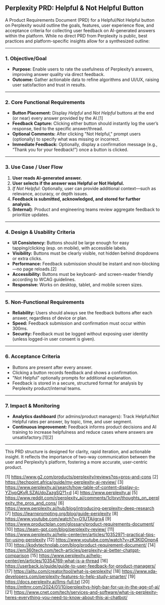 ## Perplexity PRD: Helpful & Not Helpful Button

A Product Requirements Document (PRD) for a Helpful/Not Helpful button on Perplexity would outline the goals, features, user experience flow, and acceptance criteria for collecting user feedback on AI-generated answers within the platform. While no direct PRD from Perplexity is public, best practices and platform-specific insights allow for a synthesized outline:

***

### 1. **Objective/Goal**
- **Purpose:** Enable users to rate the usefulness of Perplexity’s answers, improving answer quality via direct feedback.
- **Outcome:** Gather actionable data to refine algorithms and UI/UX, raising user satisfaction and trust in results.

***

### 2. **Core Functional Requirements**
- **Button Placement:** Display *Helpful* and *Not Helpful* buttons at the end (or near) every answer provided by the AI.[1]
- **Feedback Capture:** Clicking either button should instantly log the user’s response, tied to the specific answer/thread.
- **Optional Comments:** After clicking "Not Helpful," prompt users (optionally) to specify what was missing or incorrect.
- **Immediate Feedback:** Optionally, display a confirmation message (e.g., “Thank you for your feedback!”) once a button is clicked.

***

### 3. **Use Case / User Flow**
1. **User reads AI-generated answer.**
2. **User selects if the answer was Helpful or Not Helpful.**
3. *If Not Helpful*: Optionally, user can provide additional context—such as relevance, accuracy, or depth issues.
4. **Feedback is submitted, acknowledged, and stored for further analysis.**
5. **(Internal)**: Product and engineering teams review aggregate feedback to prioritize updates.

***

### 4. **Design & Usability Criteria**
- **UI Consistency:** Buttons should be large enough for easy tapping/clicking (esp. on mobile), with accessible labels.
- **Visibility:** Buttons must be clearly visible, not hidden behind dropdowns or extra clicks.
- **Performance:** Feedback submission should be instant and non-blocking—no page reloads.[2]
- **Accessibility:** Buttons must be keyboard- and screen-reader friendly according to WCAG guidelines.
- **Responsive:** Works on desktop, tablet, and mobile screen sizes.

***

### 5. **Non-Functional Requirements**
- **Reliability:** Users should always see the feedback buttons after each answer, regardless of device or plan.
- **Speed:** Feedback submission and confirmation must occur within 300ms.
- **Security:** Feedback must be logged without exposing user identity (unless logged-in user consent is given).

***

### 6. **Acceptance Criteria**
- Buttons are present after every answer.
- Clicking a button records feedback and shows a confirmation.
- "Not Helpful" optionally prompts for additional explanation.
- Feedback is stored in a secure, structured format for analysis by Perplexity product/internal teams.

***

### 7. **Impact & Monitoring**
- **Analytics dashboard** (for admins/product managers): Track Helpful/Not Helpful rates per answer, by topic, time, and user segment.
- **Continuous improvement:** Feedback informs product decisions and AI training to increase helpfulness and reduce cases where answers are unsatisfactory.[1][2]

***

This PRD structure is designed for clarity, rapid iteration, and actionable insight. It reflects the importance of two-way communication between the user and Perplexity’s platform, fostering a more accurate, user-centric product.

[1] https://www.g2.com/products/perplexity/reviews?qs=pros-and-cons
[2] https://techpoint.africa/guide/my-perplexity-ai-review/
[3] https://www.perplexity.ai/search/how-table-of-content-display-o-YZiypQKyR.SZAUdoZazgSQ?1=d
[4] https://www.perplexity.ai
[5] https://www.reddit.com/r/perplexity_ai/comments/1cltxyr/thoughts_on_perplexity_the_pros_and_cons/
[6] https://www.perplexity.ai/hub/blog/introducing-perplexity-deep-research
[7] https://learnprompting.org/blog/guide-perplexity
[8] https://www.youtube.com/watch?v=O1UTAiigrx4
[9] https://www.productplan.com/glossary/product-requirements-document/
[10] https://team-gpt.com/blog/perplexity-review/
[11] https://www.perplexity.ai/help-center/en/articles/10352971-practical-tips-for-using-perplexity
[12] https://www.youtube.com/watch?v=zK3KlDOnpn4
[13] https://kodytechnolab.com/blog/product-requirement-document/
[14] https://em360tech.com/tech-articles/perplexity-ai-better-chatgpt-comparison
[15] https://www.perplexity.ai/help-center/en/articles/10354769-what-is-a-thread
[16] https://userback.io/guide/guide-to-user-feedback-for-product-managers/
[17] https://alitu.com/creator/tool/what-is-perplexity/
[18] https://www.xda-developers.com/perplexity-features-to-help-study-smarter/
[19] https://docs.perplexity.ai/llms-full.txt
[20] https://mttmr.com/2024/01/10/perplexitys-high-bar-for-ux-in-the-age-of-ai/
[21] https://www.cnet.com/tech/services-and-software/what-is-perplexity-heres-everything-you-need-to-know-about-this-ai-chatbot/